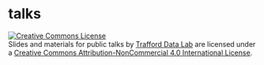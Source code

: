 # talks


<a rel="license" href="http://creativecommons.org/licenses/by-nc/4.0/"><img alt="Creative Commons License" style="border-width:0" src="https://i.creativecommons.org/l/by-nc/4.0/88x31.png" /></a><br /><span xmlns:dct="http://purl.org/dc/terms/" property="dct:title">Slides and materials for public talks</span> by <a xmlns:cc="http://creativecommons.org/ns#" href="https://github.com/traffordDataLab/talks" property="cc:attributionName" rel="cc:attributionURL">Trafford Data Lab</a> are licensed under a <a rel="license" href="http://creativecommons.org/licenses/by-nc/4.0/">Creative Commons Attribution-NonCommercial 4.0 International License</a>.
